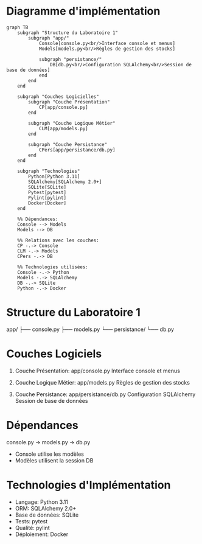 # Diagramme d'implémentation
```` mermaid 
graph TB
    subgraph "Structure du Laboratoire 1"
        subgraph "app/"
            Console[console.py<br/>Interface console et menus]
            Models[models.py<br/>Règles de gestion des stocks]
            
            subgraph "persistance/"
                DB[db.py<br/>Configuration SQLAlchemy<br/>Session de base de données]
            end
        end
    end
    
    subgraph "Couches Logicielles"
        subgraph "Couche Présentation"
            CP[app/console.py]
        end
        
        subgraph "Couche Logique Métier" 
            CLM[app/models.py]
        end
        
        subgraph "Couche Persistance"
            CPers[app/persistance/db.py]
        end
    end
    
    subgraph "Technologies"
        Python[Python 3.11]
        SQLAlchemy[SQLAlchemy 2.0+]
        SQLite[SQLite]
        Pytest[pytest]
        Pylint[pylint]
        Docker[Docker]
    end
    
    %% Dépendances:
    Console --> Models
    Models --> DB
    
    %% Relations avec les couches:
    CP -.-> Console
    CLM -.-> Models
    CPers -.-> DB
    
    %% Technologies utilisées:
    Console -.-> Python
    Models -.-> SQLAlchemy
    DB -.-> SQLite
    Python -.-> Docker
 ```` 
# Structure du Laboratoire 1

app/
├── console.py
├── models.py
└── persistance/
    └── db.py

# Couches Logiciels

1. Couche Présentation:
app/console.py
Interface console et menus

2. Couche Logique Métier:
app/models.py
Règles de gestion des stocks

3. Couche Persistance:
app/persistance/db.py
Configuration SQLAlchemy
Session de base de données

# Dépendances

console.py → models.py → db.py
- Console utilise les modèles
- Modèles utilisent la session DB

# Technologies d'Implémentation

- Langage: Python 3.11
- ORM: SQLAlchemy 2.0+
- Base de données: SQLite
- Tests: pytest
- Qualité: pylint
- Déploiement: Docker
